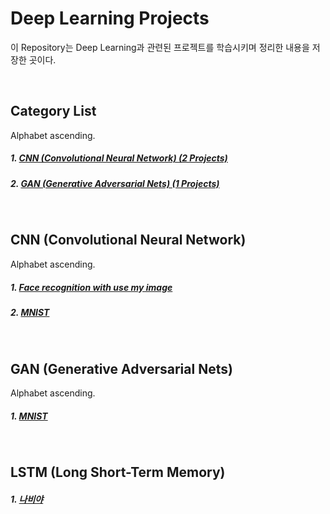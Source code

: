 # Deep Learning Projects

이 Repository는 Deep Learning과 관련된 프로젝트를 학습시키며 정리한 내용을 저장한 곳이다.

<br/>

## Category List

Alphabet ascending.

##### 1. [CNN (Convolutional Neural Network) (2 Projects)](./CNN)

##### 2. [GAN (Generative Adversarial Nets) (1 Projects)](./GAN)

<br/>

## CNN (Convolutional Neural Network)

Alphabet ascending.

##### 1. [Face recognition with use my image](./CNN/Face-recognition-with-use-my-image)

##### 2. [MNIST](./CNN/MNIST)

<br/>

## GAN (Generative Adversarial Nets)

Alphabet ascending.


##### 1. [MNIST](./GAN/MNIST)

<br/>

## LSTM (Long Short-Term Memory)

##### 1. [나비야](./LSTM/나비야)
